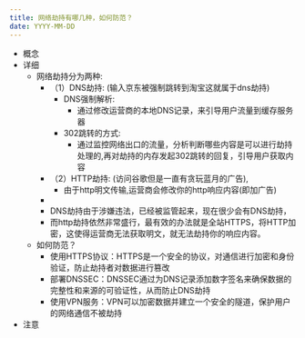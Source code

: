 ```yaml
---
title: 网络劫持有哪几种，如何防范？
date: YYYY-MM-DD
---
```

- 概念
- 详细
  - ⽹络劫持分为两种:
    - （1）DNS劫持: (输⼊京东被强制跳转到淘宝这就属于dns劫持)
      - DNS强制解析:
        -  通过修改运营商的本地DNS记录，来引导⽤户流量到缓存服务器
      - 302跳转的⽅式: 
        - 通过监控⽹络出⼝的流量，分析判断哪些内容是可以进⾏劫持处理的,再对劫持的内存发起302跳转的回复，引导⽤户获取内容
    - （2）HTTP劫持: (访问⾕歌但是⼀直有贪玩蓝⽉的⼴告),
      - 由于http明⽂传输,运营商会修改你的http响应内容(即加⼴告)
    - 
    - DNS劫持由于涉嫌违法，已经被监管起来，现在很少会有DNS劫持，
    - ⽽http劫持依然⾮常盛⾏，最有效的办法就是全站HTTPS，将HTTP加密，这使得运营商⽆法获取明⽂，就⽆法劫持你的响应内容。
  - 如何防范？
    - 使用HTTPS协议：HTTPS是一个安全的协议，对通信进行加密和身份验证，防止劫持者对数据进行篡改
    - 部署DNSSEC：DNSSEC通过为DNS记录添加数字签名来确保数据的完整性和来源的可验证性，从而防止DNS劫持
    - 使用VPN服务：VPN可以加密数据并建立一个安全的隧道，保护用户的网络通信不被劫持
- 注意